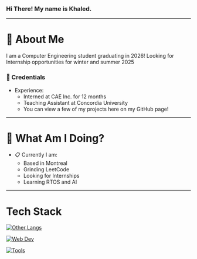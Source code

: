### Hi There! My name is Khaled.
-----
# :postbox: About Me
I am a Computer Engineering student graduating in 2026! Looking for Internship opportunities for winter and summer 2025

### :briefcase: Credentials
- Experience:
  - Interned at CAE Inc. for 12 months
  - Teaching Assistant at Concordia University
  - You can view a few of my projects here on my GitHub page!
-----

# :round_pushpin: What Am I Doing?
- :clipboard: Currently I am:
  - Based in Montreal
  - Grinding LeetCode
  - Looking for Internships
  - Learning RTOS and AI
-----

# Tech Stack
[![Other Langs](https://skillicons.dev/icons?i=cpp,c,java,python&theme=dark)](https://skillicons.dev)  

[![Web Dev](https://skillicons.dev/icons?i=js,mongodb,react,nodejs)](https://skillicons.dev)  

[![Tools](https://skillicons.dev/icons?i=vscode,arduino,bash,jenkins,visualstudio,postman,github,blender,azure,eclipse&theme=dark)](https://skillicons.dev)
